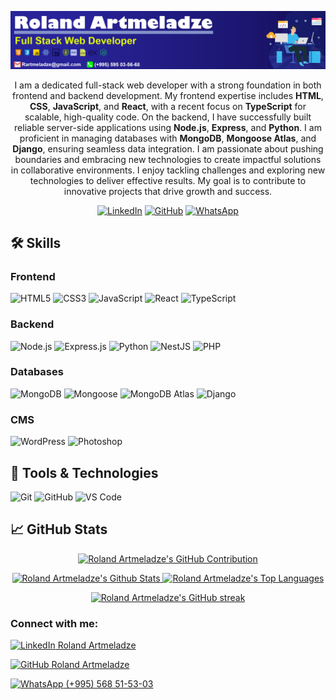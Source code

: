 ![Banner Image](https://github.com/rolandiartmeladze/Portfolio/blob/main/src/img/Readme_baner.jpg)

<p align="center">
  I am a dedicated full-stack web developer with a strong foundation in both frontend and backend development. My frontend expertise includes <b>HTML</b>, <b>CSS</b>, <b>JavaScript</b>, and <b>React</b>, with a recent focus on <b>TypeScript</b> for scalable, high-quality code. On the backend, I have successfully built reliable server-side applications using <b>Node.js</b>, <b>Express</b>, and <b>Python</b>. I am proficient in managing databases with <b>MongoDB</b>, <b>Mongoose Atlas</b>, and <b>Django</b>, ensuring seamless data integration. I am passionate about pushing boundaries and embracing new technologies to create impactful solutions in collaborative environments.
I enjoy tackling challenges and exploring new technologies to deliver effective results. My goal is to contribute to innovative projects that drive growth and success.

</p>

<p align="center">
  <a href="https://www.linkedin.com/in/roland-a-96240487/"><img src="https://img.shields.io/badge/-Roland%20Artmeladze-blue?style=flat-square&logo=Linkedin&logoColor=white" alt="LinkedIn"/></a>
  <a href="https://github.com/rolandiartmeladze"><img src="https://img.shields.io/github/followers/rolandiartmeladze?label=Follow&style=social" alt="GitHub"/></a>
  <a href="https://wa.me/995568515303"><img src="https://img.shields.io/badge/-WhatsApp-25D366?style=flat-square&logo=whatsapp&logoColor=white" alt="WhatsApp"/></a>
</p>

## 🛠️ Skills

### Frontend
![HTML5](https://img.shields.io/badge/HTML5-E34F26?style=flat-square&logo=html5&logoColor=white)
![CSS3](https://img.shields.io/badge/CSS3-1572B6?style=flat-square&logo=css3&logoColor=white)
![JavaScript](https://img.shields.io/badge/JavaScript-F7DF1E?style=flat-square&logo=javascript&logoColor=black)
![React](https://img.shields.io/badge/React-61DAFB?style=flat-square&logo=react&logoColor=black)
![TypeScript](https://img.shields.io/badge/TypeScript-3178C6?style=flat-square&logo=typescript&logoColor=white)

### Backend
![Node.js](https://img.shields.io/badge/Node.js-339933?style=flat-square&logo=node.js&logoColor=white)
![Express.js](https://img.shields.io/badge/Express.js-000000?style=flat-square&logo=express&logoColor=white)
![Python](https://img.shields.io/badge/Python-306998?style=flat-square&logo=Python&logoColor=white)
![NestJS](https://img.shields.io/badge/NestJS-E0234E?style=flat-square&logo=nestjs&logoColor=white)
![PHP](https://img.shields.io/badge/PHP-Intermediate-777BB4?style=flat-square&logo=php&logoColor=white)


### Databases
![MongoDB](https://img.shields.io/badge/MongoDB-47A248?style=flat-square&logo=mongodb&logoColor=white)
![Mongoose](https://img.shields.io/badge/Mongoose-880000?style=flat-square&logo=mongodb&logoColor=white)
![MongoDB Atlas](https://img.shields.io/badge/MongoDB%20Atlas-47A248?style=flat-square&logo=mongodb&logoColor=white)
![Django](https://img.shields.io/badge/Django-092E20?style=flat-square&logo=Django&logoColor=white)

### CMS
![WordPress](https://img.shields.io/badge/WordPress-21759B?style=flat-square&logo=wordpress&logoColor=white) 
![Photoshop](https://img.shields.io/badge/Adobe%20Photoshop-31A8FF?style=flat-square&logo=Adobe%20Photoshop&logoColor=white)


## 🔧 Tools & Technologies
![Git](https://img.shields.io/badge/Git-F05032?style=flat-square&logo=git&logoColor=white)
![GitHub](https://img.shields.io/badge/GitHub-181717?style=flat-square&logo=github&logoColor=white)
![VS Code](https://img.shields.io/badge/VS%20Code-007ACC?style=flat-square&logo=visual-studio-code&logoColor=white)

## 📈 GitHub Stats

<p align="center">
  <a href="https://github.com/rolandiartmeladze">
    <img src="https://github-profile-summary-cards.vercel.app/api/cards/profile-details?username=rolandiartmeladze&theme=radical" alt="Roland Artmeladze's GitHub Contribution"/>
  </a>
</p>

<p align="center">
  <a href="https://github.com/rolandiartmeladze">
    <img src="https://github-readme-stats.vercel.app/api?username=rolandiartmeladze&show_icons=true&count_private=true&theme=react&border_color=7F3FBF&bg_color=0D1117&title_color=CDB4DB&icon_color=CDB4DB" alt="Roland Artmeladze's Github Stats" height="192px" width="49.5%"/>
  </a>

<a href="https://github.com/rolandiartmeladze">
    <img src="https://github-readme-stats.vercel.app/api/top-langs/?username=rolandiartmeladze&langs_count=8&layout=compact&theme=react&border_color=7F3FBF&bg_color=0D1117&title_color=CDB4DB&icon_color=CDB4DB" alt="Roland Artmeladze's Top Languages" height="192px" width="49.5%"/>
  </a>
</p>

<p align="center">
  <a href="https://github.com/rolandiartmeladze">
    <img src="https://github-readme-streak-stats.herokuapp.com/?user=rolandiartmeladze&theme=radical&border=7F3FBF&background=0D1117" alt="Roland Artmeladze's GitHub streak"/>
  </a>
</p>

<h3 align="left">Connect with me:</h3>

<p  align="left">
<ul style="list-style-type: none; padding-left: 0;">
<p>
   <a href="https://www.linkedin.com/in/roland-a-96240487/">
     <img src="https://raw.githubusercontent.com/rahuldkjain/github-profile-readme-generator/master/src/images/icons/Social/linked-in-alt.svg" alt="LinkedIn" height="30" width="40" />
   Roland Artmeladze
   </a> 
</p> 
 <p>
   
 
   <a href="https://github.com/rolandiartmeladze">
     <img src="https://img.icons8.com/ios-glyphs/30/000000/github.png" alt="GitHub" height="30" width="40" /> 
   Roland Artmeladze
   </a>
 </p>
<p>
    <a href="https://wa.me/995568515303">
      <img src="https://img.icons8.com/ios-glyphs/30/25D366/whatsapp.png" alt="WhatsApp" height="30" width="40" />
    (+995) 568 51-53-03
    </a>
 </p>
</ul>
</p>
